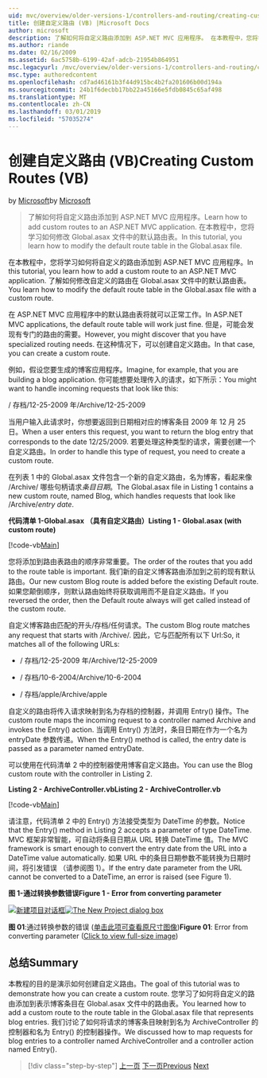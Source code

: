 ```yaml
---
uid: mvc/overview/older-versions-1/controllers-and-routing/creating-custom-routes-vb
title: 创建自定义路由 (VB) |Microsoft Docs
author: microsoft
description: 了解如何将自定义路由添加到 ASP.NET MVC 应用程序。 在本教程中，您将学习如何修改 Global.asax 文件中的默认路由表。
ms.author: riande
ms.date: 02/16/2009
ms.assetid: 6ac5758b-6199-42af-adcb-21954b864951
msc.legacyurl: /mvc/overview/older-versions-1/controllers-and-routing/creating-custom-routes-vb
msc.type: authoredcontent
ms.openlocfilehash: cd7ad46161b3f44d915bc4b2fa201606b00d194a
ms.sourcegitcommit: 24b1f6decbb17bb22a45166e5fdb0845c65af498
ms.translationtype: MT
ms.contentlocale: zh-CN
ms.lasthandoff: 03/01/2019
ms.locfileid: "57035274"
---
```

<a name="creating-custom-routes-vb"></a><span data-ttu-id="6bdeb-104">创建自定义路由 (VB)</span><span class="sxs-lookup"><span data-stu-id="6bdeb-104">Creating Custom Routes (VB)</span></span>
====================
<span data-ttu-id="6bdeb-105">by [Microsoft](https://github.com/microsoft)</span><span class="sxs-lookup"><span data-stu-id="6bdeb-105">by [Microsoft](https://github.com/microsoft)</span></span>

> <span data-ttu-id="6bdeb-106">了解如何将自定义路由添加到 ASP.NET MVC 应用程序。</span><span class="sxs-lookup"><span data-stu-id="6bdeb-106">Learn how to add custom routes to an ASP.NET MVC application.</span></span> <span data-ttu-id="6bdeb-107">在本教程中，您将学习如何修改 Global.asax 文件中的默认路由表。</span><span class="sxs-lookup"><span data-stu-id="6bdeb-107">In this tutorial, you learn how to modify the default route table in the Global.asax file.</span></span>


<span data-ttu-id="6bdeb-108">在本教程中，您将学习如何将自定义的路由添加到 ASP.NET MVC 应用程序。</span><span class="sxs-lookup"><span data-stu-id="6bdeb-108">In this tutorial, you learn how to add a custom route to an ASP.NET MVC application.</span></span> <span data-ttu-id="6bdeb-109">了解如何修改自定义的路由在 Global.asax 文件中的默认路由表。</span><span class="sxs-lookup"><span data-stu-id="6bdeb-109">You learn how to modify the default route table in the Global.asax file with a custom route.</span></span>

<span data-ttu-id="6bdeb-110">在 ASP.NET MVC 应用程序中的默认路由表将就可以正常工作。</span><span class="sxs-lookup"><span data-stu-id="6bdeb-110">In ASP.NET MVC applications, the default route table will work just fine.</span></span> <span data-ttu-id="6bdeb-111">但是，可能会发现有专门的路由的需要。</span><span class="sxs-lookup"><span data-stu-id="6bdeb-111">However, you might discover that you have specialized routing needs.</span></span> <span data-ttu-id="6bdeb-112">在这种情况下，可以创建自定义路由。</span><span class="sxs-lookup"><span data-stu-id="6bdeb-112">In that case, you can create a custom route.</span></span>

<span data-ttu-id="6bdeb-113">例如，假设您要生成的博客应用程序。</span><span class="sxs-lookup"><span data-stu-id="6bdeb-113">Imagine, for example, that you are building a blog application.</span></span> <span data-ttu-id="6bdeb-114">你可能想要处理传入的请求，如下所示：</span><span class="sxs-lookup"><span data-stu-id="6bdeb-114">You might want to handle incoming requests that look like this:</span></span>

<span data-ttu-id="6bdeb-115">/ 存档/12-25-2009 年</span><span class="sxs-lookup"><span data-stu-id="6bdeb-115">/Archive/12-25-2009</span></span>

<span data-ttu-id="6bdeb-116">当用户输入此请求时，你想要返回到日期相对应的博客条目 2009 年 12 月 25 日。</span><span class="sxs-lookup"><span data-stu-id="6bdeb-116">When a user enters this request, you want to return the blog entry that corresponds to the date 12/25/2009.</span></span> <span data-ttu-id="6bdeb-117">若要处理这种类型的请求，需要创建一个自定义路由。</span><span class="sxs-lookup"><span data-stu-id="6bdeb-117">In order to handle this type of request, you need to create a custom route.</span></span>

<span data-ttu-id="6bdeb-118">在列表 1 中的 Global.asax 文件包含一个新的自定义路由，名为博客，看起来像 /Archive/ 哪些句柄请求*条目日期*。</span><span class="sxs-lookup"><span data-stu-id="6bdeb-118">The Global.asax file in Listing 1 contains a new custom route, named Blog, which handles requests that look like /Archive/*entry date*.</span></span>

<span data-ttu-id="6bdeb-119">**代码清单 1-Global.asax （具有自定义路由）**</span><span class="sxs-lookup"><span data-stu-id="6bdeb-119">**Listing 1 - Global.asax (with custom route)**</span></span>

[!code-vb[Main](creating-custom-routes-vb/samples/sample1.vb)]

<span data-ttu-id="6bdeb-120">您将添加到路由表路由的顺序非常重要。</span><span class="sxs-lookup"><span data-stu-id="6bdeb-120">The order of the routes that you add to the route table is important.</span></span> <span data-ttu-id="6bdeb-121">我们新的自定义博客路由添加到之前的现有默认路由。</span><span class="sxs-lookup"><span data-stu-id="6bdeb-121">Our new custom Blog route is added before the existing Default route.</span></span> <span data-ttu-id="6bdeb-122">如果您颠倒顺序，则默认路由始终将获取调用而不是自定义路由。</span><span class="sxs-lookup"><span data-stu-id="6bdeb-122">If you reversed the order, then the Default route always will get called instead of the custom route.</span></span>

<span data-ttu-id="6bdeb-123">自定义博客路由匹配的开头/存档/任何请求。</span><span class="sxs-lookup"><span data-stu-id="6bdeb-123">The custom Blog route matches any request that starts with /Archive/.</span></span> <span data-ttu-id="6bdeb-124">因此，它与匹配所有以下 Url:</span><span class="sxs-lookup"><span data-stu-id="6bdeb-124">So, it matches all of the following URLs:</span></span>

- <span data-ttu-id="6bdeb-125">/ 存档/12-25-2009 年</span><span class="sxs-lookup"><span data-stu-id="6bdeb-125">/Archive/12-25-2009</span></span>

- <span data-ttu-id="6bdeb-126">/ 存档/10-6-2004</span><span class="sxs-lookup"><span data-stu-id="6bdeb-126">/Archive/10-6-2004</span></span>

- <span data-ttu-id="6bdeb-127">/ 存档/apple</span><span class="sxs-lookup"><span data-stu-id="6bdeb-127">/Archive/apple</span></span>

<span data-ttu-id="6bdeb-128">自定义的路由将传入请求映射到名为存档的控制器，并调用 Entry() 操作。</span><span class="sxs-lookup"><span data-stu-id="6bdeb-128">The custom route maps the incoming request to a controller named Archive and invokes the Entry() action.</span></span> <span data-ttu-id="6bdeb-129">当调用 Entry() 方法时，条目日期在作为一个名为 entryDate 参数传递。</span><span class="sxs-lookup"><span data-stu-id="6bdeb-129">When the Entry() method is called, the entry date is passed as a parameter named entryDate.</span></span>

<span data-ttu-id="6bdeb-130">可以使用在代码清单 2 中的控制器使用博客自定义路由。</span><span class="sxs-lookup"><span data-stu-id="6bdeb-130">You can use the Blog custom route with the controller in Listing 2.</span></span>

<span data-ttu-id="6bdeb-131">**Listing 2 - ArchiveController.vb**</span><span class="sxs-lookup"><span data-stu-id="6bdeb-131">**Listing 2 - ArchiveController.vb**</span></span>

[!code-vb[Main](creating-custom-routes-vb/samples/sample2.vb)]

<span data-ttu-id="6bdeb-132">请注意，代码清单 2 中的 Entry() 方法接受类型为 DateTime 的参数。</span><span class="sxs-lookup"><span data-stu-id="6bdeb-132">Notice that the Entry() method in Listing 2 accepts a parameter of type DateTime.</span></span> <span data-ttu-id="6bdeb-133">MVC 框架非常智能，可自动将条目日期从 URL 转换 DateTime 值。</span><span class="sxs-lookup"><span data-stu-id="6bdeb-133">The MVC framework is smart enough to convert the entry date from the URL into a DateTime value automatically.</span></span> <span data-ttu-id="6bdeb-134">如果 URL 中的条目日期参数不能转换为日期时间，将引发错误 （请参阅图 1）。</span><span class="sxs-lookup"><span data-stu-id="6bdeb-134">If the entry date parameter from the URL cannot be converted to a DateTime, an error is raised (see Figure 1).</span></span>

<span data-ttu-id="6bdeb-135">**图 1-通过转换参数错误**</span><span class="sxs-lookup"><span data-stu-id="6bdeb-135">**Figure 1 - Error from converting parameter**</span></span>


<span data-ttu-id="6bdeb-136">[![新建项目对话框](creating-custom-routes-vb/_static/image1.jpg)](creating-custom-routes-vb/_static/image1.png)</span><span class="sxs-lookup"><span data-stu-id="6bdeb-136">[![The New Project dialog box](creating-custom-routes-vb/_static/image1.jpg)](creating-custom-routes-vb/_static/image1.png)</span></span>

<span data-ttu-id="6bdeb-137">**图 01**:通过转换参数的错误 ([单击此项可查看原尺寸图像](creating-custom-routes-vb/_static/image2.png))</span><span class="sxs-lookup"><span data-stu-id="6bdeb-137">**Figure 01**: Error from converting parameter ([Click to view full-size image](creating-custom-routes-vb/_static/image2.png))</span></span>


## <a name="summary"></a><span data-ttu-id="6bdeb-138">总结</span><span class="sxs-lookup"><span data-stu-id="6bdeb-138">Summary</span></span>

<span data-ttu-id="6bdeb-139">本教程的目的是演示如何创建自定义路由。</span><span class="sxs-lookup"><span data-stu-id="6bdeb-139">The goal of this tutorial was to demonstrate how you can create a custom route.</span></span> <span data-ttu-id="6bdeb-140">您学习了如何将自定义的路由添加到表示博客条目在 Global.asax 文件中的路由表。</span><span class="sxs-lookup"><span data-stu-id="6bdeb-140">You learned how to add a custom route to the route table in the Global.asax file that represents blog entries.</span></span> <span data-ttu-id="6bdeb-141">我们讨论了如何将请求的博客条目映射到名为 ArchiveController 的控制器和名为 Entry() 的控制器操作。</span><span class="sxs-lookup"><span data-stu-id="6bdeb-141">We discussed how to map requests for blog entries to a controller named ArchiveController and a controller action named Entry().</span></span>

> [!div class="step-by-step"]
> <span data-ttu-id="6bdeb-142">[上一页](asp-net-mvc-controller-overview-vb.md)
> [下一页](creating-a-route-constraint-vb.md)</span><span class="sxs-lookup"><span data-stu-id="6bdeb-142">[Previous](asp-net-mvc-controller-overview-vb.md)
[Next](creating-a-route-constraint-vb.md)</span></span>
